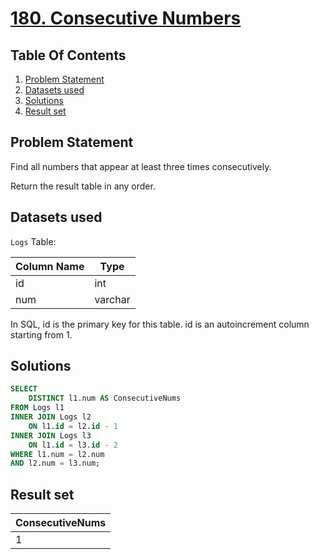 # [180. Consecutive Numbers](https://leetcode.com/problems/consecutive-numbers/description/)

## Table Of Contents
1. [Problem Statement](#problem-statement)
2. [Datasets used](#datasets-used)
3. [Solutions](#solutions)
4. [Result set](#result-set)

## Problem Statement

Find all numbers that appear at least three times consecutively.

Return the result table in any order.

## Datasets used

```Logs``` Table:

| Column Name | Type    |
| ----------- | ------- |
| id          | int     |
| num         | varchar |

In SQL, id is the primary key for this table.
id is an autoincrement column starting from 1.

## Solutions

```sql
SELECT 
    DISTINCT l1.num AS ConsecutiveNums 
FROM Logs l1
INNER JOIN Logs l2 
    ON l1.id = l2.id - 1
INNER JOIN Logs l3 
    ON l1.id = l3.id - 2
WHERE l1.num = l2.num
AND l2.num = l3.num;
```

## Result set

| ConsecutiveNums |
| --------------- |
| 1               |